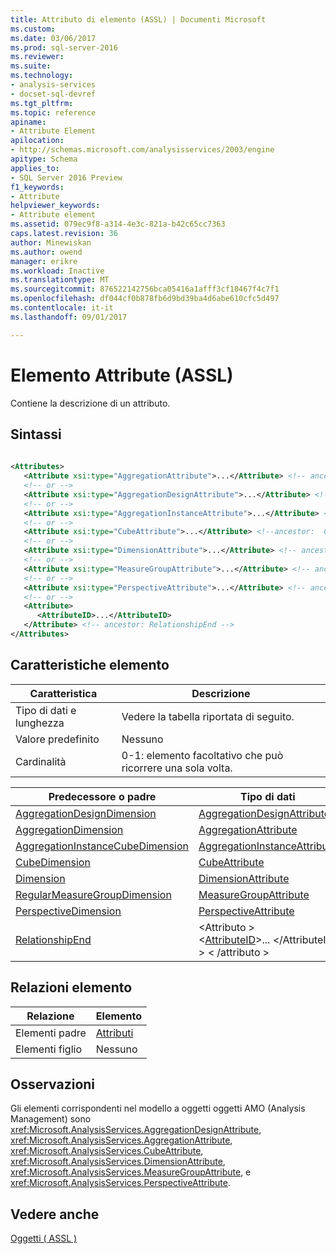 ```yaml
---
title: Attributo di elemento (ASSL) | Documenti Microsoft
ms.custom: 
ms.date: 03/06/2017
ms.prod: sql-server-2016
ms.reviewer: 
ms.suite: 
ms.technology:
- analysis-services
- docset-sql-devref
ms.tgt_pltfrm: 
ms.topic: reference
apiname:
- Attribute Element
apilocation:
- http://schemas.microsoft.com/analysisservices/2003/engine
apitype: Schema
applies_to:
- SQL Server 2016 Preview
f1_keywords:
- Attribute
helpviewer_keywords:
- Attribute element
ms.assetid: 079ec9f8-a314-4e3c-821a-b42c65cc7363
caps.latest.revision: 36
author: Minewiskan
ms.author: owend
manager: erikre
ms.workload: Inactive
ms.translationtype: MT
ms.sourcegitcommit: 876522142756bca05416a1afff3cf10467f4c7f1
ms.openlocfilehash: df044cf0b878fb6d9bd39ba4d6abe610cfc5d497
ms.contentlocale: it-it
ms.lasthandoff: 09/01/2017

---
```

# <a name="attribute-element-assl"></a>Elemento Attribute (ASSL)
  Contiene la descrizione di un attributo.  
  
## <a name="syntax"></a>Sintassi  
  
```xml  
  
<Attributes>  
   <Attribute xsi:type="AggregationAttribute">...</Attribute> <!-- ancestor: AggregationDimension -->  
   <!-- or -->  
   <Attribute xsi:type="AggregationDesignAttribute">...</Attribute> <!-- ancestor: AggregationDesignDimension -->  
   <!-- or -->  
   <Attribute xsi:type="AggregationInstanceAttribute">...</Attribute> <!-- ancestor: AggregationInstanceCubeDimension -->  
   <!-- or -->  
   <Attribute xsi:type="CubeAttribute">...</Attribute> <!--ancestor:  CubeDimension -->  
   <!-- or -->  
   <Attribute xsi:type="DimensionAttribute">...</Attribute> <!-- ancestor: Dimension -->  
   <!-- or -->  
   <Attribute xsi:type="MeasureGroupAttribute">...</Attribute> <!-- ancestor: RegularMeasureGroupDimension -->  
   <!-- or -->  
   <Attribute xsi:type="PerspectiveAttribute">...</Attribute> <!-- ancestor: PerspectiveDimension -->  
   <!-- or -->  
   <Attribute>  
      <AttributeID>...</AttributeID>  
   </Attribute> <!-- ancestor: RelationshipEnd -->  
</Attributes>  
```  
  
## <a name="element-characteristics"></a>Caratteristiche elemento  
  
|Caratteristica|Descrizione|  
|--------------------|-----------------|  
|Tipo di dati e lunghezza|Vedere la tabella riportata di seguito.|  
|Valore predefinito|Nessuno|  
|Cardinalità|0-1: elemento facoltativo che può ricorrere una sola volta.|  
  
|Predecessore o padre|Tipo di dati|  
|------------------------|---------------|  
|[AggregationDesignDimension](../../../analysis-services/scripting/data-type/aggregationdesigndimension-data-type-assl.md)|[AggregationDesignAttribute](../../../analysis-services/scripting/data-type/aggregationdesignattribute-data-type-assl.md)|  
|[AggregationDimension](../../../analysis-services/scripting/data-type/aggregationdimension-data-type-assl.md)|[AggregationAttribute](../../../analysis-services/scripting/data-type/aggregationattribute-data-type-assl.md)|  
|[AggregationInstanceCubeDimension](../../../analysis-services/scripting/data-type/aggregationinstancecubedimension-data-type-assl.md)|[AggregationInstanceAttribute](../../../analysis-services/scripting/data-type/aggregationinstanceattribute-data-type-assl.md)|  
|[CubeDimension](../../../analysis-services/scripting/data-type/cubedimension-data-type-assl.md)|[CubeAttribute](../../../analysis-services/scripting/data-type/cubeattribute-data-type-assl.md)|  
|[Dimension](../../../analysis-services/scripting/objects/dimension-element-assl.md)|[DimensionAttribute](../../../analysis-services/scripting/data-type/dimensionattribute-data-type-assl.md)|  
|[RegularMeasureGroupDimension](../../../analysis-services/scripting/data-type/regularmeasuregroupdimension-data-type-assl.md)|[MeasureGroupAttribute](../../../analysis-services/scripting/data-type/measuregroupattribute-data-type-assl.md)|  
|[PerspectiveDimension](../../../analysis-services/scripting/data-type/perspectivedimension-data-type-assl.md)|[PerspectiveAttribute](../../../analysis-services/scripting/data-type/perspectiveattribute-data-type-assl.md)|  
|[RelationshipEnd](../../../analysis-services/scripting/data-type/relationshipend-data-type-assl.md)|\<Attributo ><br />      \<[AttributeID](../../../analysis-services/scripting/properties/attributeid-element-assl.md)>... \</AttributeID > \< /attributo >|  
  
## <a name="element-relationships"></a>Relazioni elemento  
  
|Relazione|Elemento|  
|------------------|-------------|  
|Elementi padre|[Attributi](../../../analysis-services/scripting/collections/attributes-element-assl.md)|  
|Elementi figlio|Nessuno|  
  
## <a name="remarks"></a>Osservazioni  
 Gli elementi corrispondenti nel modello a oggetti oggetti AMO (Analysis Management) sono <xref:Microsoft.AnalysisServices.AggregationDesignAttribute>, <xref:Microsoft.AnalysisServices.AggregationAttribute>, <xref:Microsoft.AnalysisServices.CubeAttribute>, <xref:Microsoft.AnalysisServices.DimensionAttribute>, <xref:Microsoft.AnalysisServices.MeasureGroupAttribute>, e <xref:Microsoft.AnalysisServices.PerspectiveAttribute>.  
  
## <a name="see-also"></a>Vedere anche  
 [Oggetti &#40; ASSL &#41;](../../../analysis-services/scripting/objects/objects-assl.md)  
  
  

